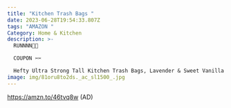 ```yaml
---
title: "Kitchen Trash Bags "
date: 2023-06-28T19:54:33.807Z
tags: "AMAZON "
Category: Home & Kitchen
description: >-
  RUNNNN🏃🏃

  COUPON ✂️✂️

  Hefty Ultra Strong Tall Kitchen Trash Bags, Lavender & Sweet Vanilla Scent, 13 Gallon, 80 Count  (AD) 
image: img/81oru8to2ds._ac_sl1500_.jpg
---
```

https://amzn.to/46tvq8w (AD)